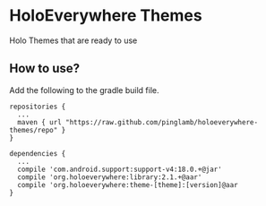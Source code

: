 HoloEverywhere Themes
=====================

Holo Themes that are ready to use

## How to use?

Add the following to the gradle build file.

```
repositories {
  ...
  maven { url "https://raw.github.com/pinglamb/holoeverywhere-themes/repo" }
}

dependencies {
  ...
  compile 'com.android.support:support-v4:18.0.+@jar'
  compile 'org.holoeverywhere:library:2.1.+@aar'
  compile 'org.holoeverywhere:theme-[theme]:[version]@aar
}
```
